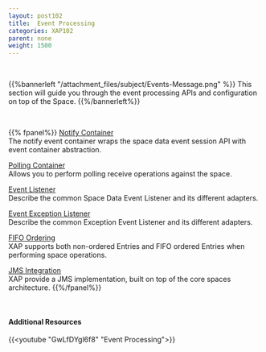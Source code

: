 ```yaml
---
layout: post102
title:  Event Processing
categories: XAP102
parent: none
weight: 1500
---
```


<br>

{{%bannerleft "/attachment_files/subject/Events-Message.png" %}}
This section will guide you through the event processing APIs and configuration on top of the Space.
{{%/bannerleft%}}

<br>


{{% fpanel%}}
[Notify Container](./notify-container-overview.html)<br>
The notify event container wraps the space data event session API with event container abstraction.

[Polling Container](./polling-container-overview.html)<br>
Allows you to perform polling receive operations against the space.

[Event Listener](./data-event-listener.html)<br>
Describe the common Space Data Event Listener and its different adapters.

[Event Exception Listener](./event-exception-handler.html)<br>
Describe the common Exception Event Listener and its different adapters.

[FIFO Ordering](./fifo-overview.html)<br>
XAP supports both non-ordered Entries and FIFO ordered Entries when performing space operations.

[JMS Integration](./messaging-support.html)<br>
XAP provide a JMS implementation, built on top of the core spaces architecture.
{{%/fpanel%}}


<br>

#### Additional Resources

{{<youtube "GwLfDYgl6f8" "Event Processing">}}


